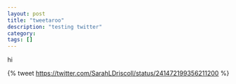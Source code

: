 ```yaml
---
layout: post
title: "tweetaroo"
description: "testing twitter"
category: 
tags: []
---
```


hi

{% tweet https://twitter.com/SarahLDriscoll/status/241472199356211200 %}